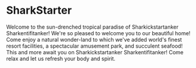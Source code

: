 # SharkStarter
Welcome to the sun-drenched tropical paradise of Sharkickstartanker Sharkentifitanker!
We're so pleased to welcome you to our beautiful home!
Come enjoy a natural wonder-land to which we've added
world's finest resort facilities, a spectacular amusement park,
and succulent seafood!
This and more await you on Sharkickstartanker Sharkentifitanker!
Come relax and let us refresh your body and spirit.
